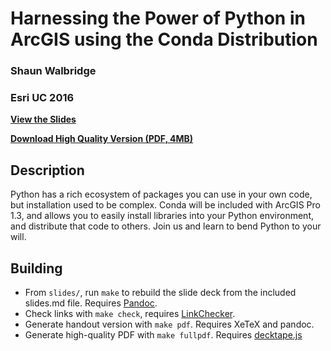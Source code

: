 Harnessing the Power of Python in ArcGIS using the Conda Distribution
=====================================================================

### Shaun Walbridge
### Esri UC 2016

**[View the Slides](https://4326.us/esri/conda-uc/)**

**[Download High Quality Version (PDF, 4MB)](https://4326.us/esri/conda-uc/uc-2016-conda-arcgis-demo-full.pdf)**

Description
-----------

Python has a rich ecosystem of packages you can use in your own code,
but installation used to be complex. Conda will be included with ArcGIS Pro 1.3,
and allows you to easily install libraries into your Python environment, and 
distribute that code to others. Join us and learn to bend Python to your will.

Building
--------

 - From `slides/`, run `make` to rebuild the slide deck from the included slides.md file. Requires [Pandoc](http://johnmacfarlane.net/pandoc/).
 - Check links with `make check`, requires [LinkChecker](https://pypi.python.org/pypi/LinkChecker).
 - Generate handout version with `make pdf`. Requires XeTeX and pandoc.
 - Generate high-quality PDF with `make fullpdf`. Requires [decktape.js](https://github.com/astefanutti/decktape)
